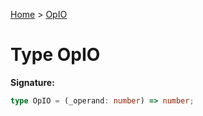 [Home](../index.md) &gt; [OpIO](./opio.md)

# Type OpIO


<b>Signature:</b>

```typescript
type OpIO = (_operand: number) => number;
```
